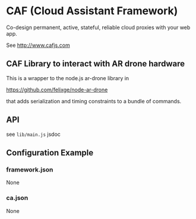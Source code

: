 # CAF (Cloud Assistant Framework)

Co-design permanent, active, stateful, reliable cloud proxies with your web app.

See http://www.cafjs.com 

## CAF Library to interact with AR drone hardware 

This is a wrapper to the node.js ar-drone library in

https://github.com/felixge/node-ar-drone

that adds serialization and timing constraints to a bundle of commands.


## API

see `lib/main.js` jsdoc

      

 
## Configuration Example

### framework.json

None

### ca.json

None
  
    
        
            
 
